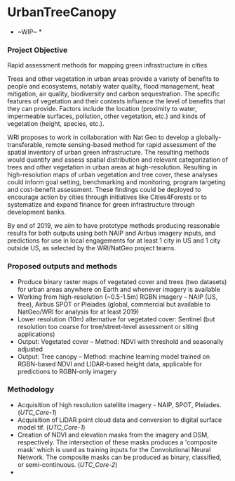 # UrbanTreeCanopy

* ~WIP~ *


### Project Objective

Rapid assessment methods for mapping green infrastructure in cities

Trees and other vegetation in urban areas provide a variety of benefits to people and ecosystems, notably water quality, flood management, heat mitigation, air quality, biodiversity and carbon sequestration.  The specific features of vegetation and their contexts influence the level of benefits that they can provide. Factors include the location (proximity to water, impermeable surfaces, pollution, other vegetation, etc.) and kinds of vegetation (height, species, etc.).   

WRI proposes to work in collaboration with Nat Geo to develop a globally-transferable, remote sensing-based method for rapid assessment of the spatial inventory of urban green infrastructure. The resulting methods would quantify and assess spatial distribution and relevant categorization of trees and other vegetation in urban areas at high-resolution.  Resulting in high-resolution maps of urban vegetation and tree cover, these analyses could inform goal setting, benchmarking and monitoring, program targeting and cost-benefit assessment. These findings could be deployed to encourage action by cities through initiatives like Cities4Forests or to systematize and expand finance for green infrastructure through development banks. 

By end of 2019, we aim to have prototype methods producing reasonable results for both outputs using both NAIP and Airbus imagery inputs, and predictions for use in local engagements for at least 1 city in US and 1 city outside US, as selected by the WRI/NatGeo project teams.

### Proposed outputs and methods

- Produce binary raster maps of vegetated cover and trees (two datasets) for urban areas anywhere on Earth and whenever imagery is available
- Working from high-resolution (~0.5-1.5m) RGBN imagery – NAIP (US, free), Airbus SPOT or Pleiades (global, commercial but available to NatGeo/WRI for analysis for at least 2019)
- Lower resolution (10m) alternative for vegetated cover: Sentinel (but resolution too coarse for tree/street-level assessment or siting applications)
- Output: Vegetated cover – Method: NDVI with threshold and seasonally adjusted
- Output: Tree canopy – Method: machine learning model trained on RGBN-based NDVI and LIDAR-based height data, applicable for predictions to RGBN-only imagery

### Methodology

- Acquisition of high resolution satellite imagery - NAIP, SPOT, Pleiades. (*UTC_Core-1*)
- Acquisition of LiDAR point cloud data and conversion to digital surface model tif. (*UTC_Core-1*)
- Creation of NDVI and elevation masks from the imagery and DSM, respectively. The intersection of these masks produces a 'composite mask' which is used as training inputs for the Convolutional Neural Network. The composite masks can be produced as binary, classified, or semi-continuous. (*UTC_Core-2*)
- 




